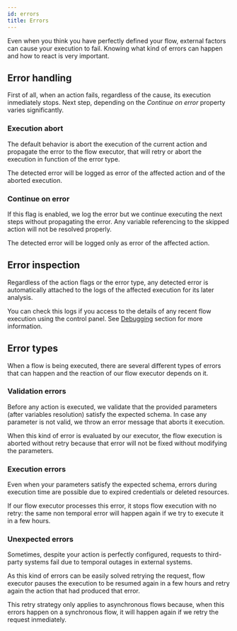 ```yaml
---
id: errors
title: Errors
---
```


Even when you think you have perfectly defined your flow, external factors can cause your execution to fail. Knowing what kind of errors can happen and how to react is very important.

## Error handling

First of all, when an action fails, regardless of the cause, its execution inmediately stops. Next step, depending on the _Continue on error_ property varies significantly.

### Execution abort

The default behavior is abort the execution of the current action and propagate the error to the flow executor, that will retry or abort the execution in function of the error type.

The detected error will be logged as error of the affected action and of the aborted execution.

### Continue on error

If this flag is enabled, we log the error but we continue executing the next steps without propagating the error. Any variable referencing to the skipped action will not be resolved properly.

The detected error will be logged only as error of the affected action.

## Error inspection

Regardless of the action flags or the error type, any detected error is automatically attached to the logs of the affected execution for its later analysis.

You can check this logs if you access to the details of any recent flow execution using the control panel. See [Debugging](/product/flows/debugging) section for more information.

## Error types

When a flow is being executed, there are several different types of errors that can happen and the reaction of our flow executor depends on it.

### Validation errors

Before any action is executed, we validate that the provided parameters (after variables resolution) satisfy the expected schema. In case any parameter is not valid, we throw an error message that aborts it execution.

When this kind of error is evaluated by our executor, the flow execution is aborted without retry because that error will not be fixed without modifying the parameters.

### Execution errors

Even when your parameters satisfy the expected schema, errors during execution time are possible due to expired credentials or deleted resources.

If our flow executor processes this error, it stops flow execution with no retry: the same non temporal error will happen again if we try to execute it in a few hours.

### Unexpected errors

Sometimes, despite your action is perfectly configured, requests to third-party systems fail due to temporal outages in external systems.

As this kind of errors can be easily solved retrying the request, flow executor pauses the execution to be resumed again in a few hours and retry again the action that had produced that error.

This retry strategy only applies to asynchronous flows because, when this errors happen on a synchronous flow, it will happen again if we retry the request inmediately.
